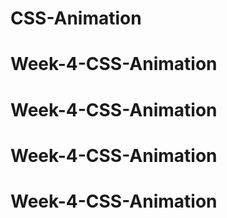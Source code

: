 # CSS-Animation
# Week-4-CSS-Animation
# Week-4-CSS-Animation
# Week-4-CSS-Animation
# Week-4-CSS-Animation
